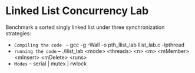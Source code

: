

# Linked List Concurrency Lab

Benchmark a sorted singly linked list under three synchronization strategies:
- `Compiling the code `  – gcc -g -Wall -o pth_llist_lab llist_lab.c -lpthread
- `running the code`   – ./llist_lab \<mode> \<threads> \<n> \<m> \<mMember> \<mInsert> \<mDelete> \<runs>
- `Modes`  – serial | mutex | rwlock


